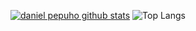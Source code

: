 <!--### Hi technology activist 👋


<!--anielcristho/danielcristho** is a ✨ _special_ ✨ repository because its `README.md` (this file) appears on your GitHub profile.-->

[![daniel pepuho github stats](https://github-readme-stats.vercel.app/api?username=danielcristho&count_private=true&theme=tokyonight&showicons=true)](https://github.com/danielcristho/github-readme-stats)
 ![Top Langs](https://github-readme-stats.vercel.app/api/top-langs/?username=danielcristho&hide=c&theme=tokyonight)
<!--[![My GitHub Language Stats](https://github-readme-stats.vercel.app/api/top-langs/?username=danielcristho&langs_count=5&theme=tokyonight)]()


<!-- 🌱 I’m currently learning **Scripting Language, Configure Network Devices & Web Development**
<!-- :large_blue_circle: **NetDevOps enthusiast**-->
<!-- 📫 You can reach me on:
                       [:bust_in_silhouette: Linkedin](https://www.linkedin.com/in/daniel-pepuho-bb3783193/)<br>
                                            
  <!--**KEEP FOCUS**:star:                       

 <!--[Visitor Count](https://profile-counter.glitch.me/danielcristho/count.svg)                      

  

